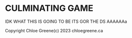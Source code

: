 # CULMINATING GAME

IDK WHAT THIS IS GOING TO BE
ITS GOR THE DS
AAAAAAa

Copyright Chloe Greene(c) 2023
chloegreene.ca